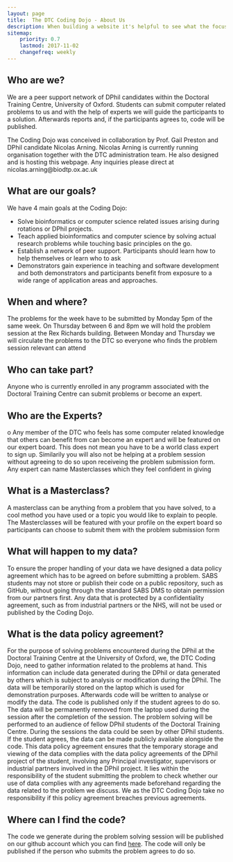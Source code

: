```yaml
---
layout: page
title:  The DTC Coding Dojo - About Us
description: When building a website it's helpful to see what the focus of your site is. This page is an example of how to show a website's focus.
sitemap:
    priority: 0.7
    lastmod: 2017-11-02
    changefreq: weekly
---
```

## Who are we?
<div class="box">
  <p>
We are a peer support network of DPhil candidates within the Doctoral Training Centre, University of Oxford. Students can submit computer related problems to us and with the help of experts we will guide the participants to a solution. Afterwards reports and, if the participants agrees to, code will be published. 
<p> </p>
The Coding Dojo was conceived in collaboration by Prof. Gail Preston and DPhil candidate Nicolas Arning. Nicolas Arning is currently running organisation together with the DTC administration team. He also designed and is hosting this webpage. Any inquiries please direct at nicolas.arning@biodtp.ox.ac.uk 
</p>
</div>


## What are our goals?
<div class="box">
  <p>
We have 4 main goals at the Coding Dojo:
<ul>
<li> Solve bioinformatics or computer science related issues arising during rotations or DPhil projects. </li>
<li> Teach applied bioinformatics and computer science by solving actual research problems while touching basic principles on the go. </li>
<li> Establish a network of peer support. Participants should learn how to help themselves or learn who to ask </li>
<li> Demonstrators gain experience in teaching and software development and both demonstrators and participants benefit from exposure to a wide range of application areas and approaches. </li>
</ul>



</p>
</div>


## When and where?
<div class="box">
  <p>
The problems for the week have to be submitted by Monday 5pm of the same week. On Thursday between 6 and 8pm we will hold the problem session at the Rex Richards building. Between Monday and Thursday we will circulate the problems to the DTC so everyone who finds the problem session relevant can attend </p>
</div>



## Who can take part?
<div class="box">
  <p>
Anyone who is currently enrolled in any programm associated with the Doctoral Training Centre can submit problems or become an expert.
</p>
</div>



## Who are the Experts?
<div class="box">
  <p>o
Any member of the DTC who feels has some computer related knowledge that others can benefit from can become an expert and will be featured on our expert board. This does not mean you have to be a world class expert to sign up. Similarily you will also not be helping at a problem session without agreeing to do so upon receiveing the problem submission form. Any expert can name Masterclasses which they feel confident in giving
</p>
</div>

## What is a Masterclass?
<div class="box">
  <p>
A masterclass can be anything from a problem that you have solved, to a cool method you have used or a topic you would like to explain to people. The Masterclasses will be featured with your profile on the expert board so participants can choose to submit them with the problem submission form
</p>
</div>

## What will happen to my data?
<div class="box">
  <p>
To ensure the proper handling of your data we have designed a data policy agreement which has to be agreed on before submitting a problem. SABS students may not store or publish their code on a public repository, such as GitHub, without going through the standard SABS DMS to obtain permission from our partners first.  Any data that is protected by a confidentiality agreement, such as from industrial partners or the NHS,  will not be used or published by the Coding Dojo.
</p>
</div>

## What is the data policy agreement?
<div class="box">
  <p>
For the purpose of solving problems encountered during the DPhil at the Doctoral Training Centre at the University of Oxford, we, the DTC Coding Dojo, need to gather information related to the problems at hand. This information can include data generated during the DPhil or data generated by others which is subject to analysis or modification during the DPhil. The data will be temporarily stored on the laptop which is used for demonstration purposes. Afterwards code will be written to analyse or modify the data. The code is published only if the student agrees to do so. The data will be permanently removed from the laptop used during the session after the completion of the session. The problem solving will be performed to an audience of fellow DPhil students of the Doctoral Training Centre. During the sessions the data could be seen by other DPhil students. If the student agrees, the data can be made publicly available alongside the code. This data policy agreement ensures that the temporary storage and viewing of the data complies with the data policy agreements of the DPhil project of the student, involving any Principal investigator, supervisors or industrial partners involved in the DPhil project. It lies within the responsibility of the student submitting the problem to check whether our use of data complies with any agreements made beforehand regarding the data related to the problem we discuss. We as the DTC Coding Dojo take no responsibility if this policy agreement breaches previous agreements. 
</p>
</div>


## Where can I find the code?
<div class="box">
  <p>
The code we generate during the problem solving session will be published on our github account which you can find  <a href="https://github.com/dtc-coding-dojo">here</a>. The code will only be published if the person who submits the problem agrees to do so.
</p>
</div>

